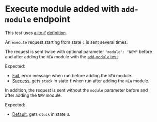 # Execute module added with `add-module` endpoint

This test uses [a-to-f](../../resources/a-to-f/) [definition](../../resources/a-to-f/definition.kore).

An `execute` request starting from state `c` is sent several times.

The request is sent twice with optional parameter `"module": "NEW"`
before and after adding the `NEW` module with the [`add-module`
test](./add).

Expected:
* [Fail](./response-fail.golden), error message when run before adding the `NEW` module.
* [Success](./response-success.golden), gets `stuck` in state `f` when run after adding the `NEW` module.

In addition, the request is sent without the `module` parameter before
and after adding the `NEW` module.

Expected:
* [Default](./response-defaultmodule.golden), gets `stuck` in state `d`.
